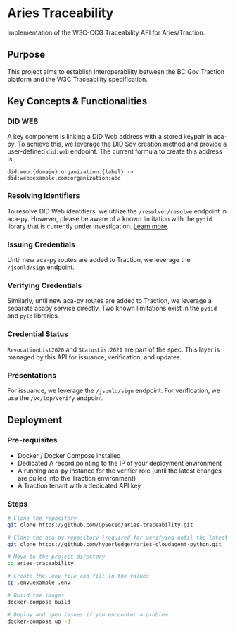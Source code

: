 # Aries Traceability

Implementation of the W3C-CCG Traceability API for Aries/Traction.

## Purpose

This project aims to establish interoperability between the BC Gov Traction platform and the W3C Traceability specification.

## Key Concepts & Functionalities

### DID WEB

A key component is linking a DID Web address with a stored keypair in aca-py. To achieve this, we leverage the DID Sov creation method and provide a user-defined `did:web` endpoint. The current formula to create this address is:

```plaintext
did:web:{domain}:organization:{label} -> did:web:example.com:organization:abc
```

### Resolving Identifiers

To resolve DID Web identifiers, we utilize the `/resolver/resolve` endpoint in aca-py. However, please be aware of a known limitation with the `pydid` library that is currently under investigation. [Learn more](https://github.com/Indicio-tech/pydid/issues/81#issuecomment-1874290829).


### Issuing Credentials

Until new aca-py routes are added to Traction, we leverage the `/jsonld/sign` endpoint.


### Verifying Credentials

Similarly, until new aca-py routes are added to Traction, we leverage a separate acapy service directly. Two known limitations exist in the `pydid` and `pyld` libraries.


### Credential Status

`RevocationList2020` and `StatusList2021` are part of the spec. This layer is managed by this API for issuance, verification, and updates.


### Presentations

For issuance, we leverage the `/jsonld/sign` endpoint. For verification, we use the `/vc/ldp/verify` endpoint.


## Deployment

### Pre-requisites

- Docker / Docker Compose installed
- Dedicated A record pointing to the IP of your deployment environment
- A running aca-py instance for the verifier role (until the latest changes are pulled into the Traction environment)
- A Traction tenant with a dedicated API key

### Steps

```bash
# Clone the repository
git clone https://github.com/OpSecId/aries-traceability.git

# Clone the aca-py repository (required for verifying until the latest changes are pulled into the Traction environment)
git clone https://github.com/hyperledger/aries-cloudagent-python.git

# Move to the project directory
cd aries-traceability

# Create the .env file and fill in the values
cp .env.example .env

# Build the images
docker-compose build

# Deploy and open issues if you encounter a problem
docker-compose up -d

```